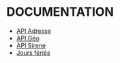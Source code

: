 DOCUMENTATION
=============

- [API Adresse](api-adresse.md)
- [API Géo](api-geo.md)
- [API Sirene](api-entreprise.md)
- [Jours fériés](api-calendrier.md)
